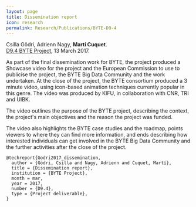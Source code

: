 ```yaml
---
layout: page
title: Dissemination report
icon: research
permalink: Research/Publications/BYTE-D9-4
---
```


Csilla Gödri, Adrienn Nagy, **Martí Cuquet**.  
[D9.4 BYTE Project](http://byte-project.eu/research), 13 March 2017.

As part of the final dissemination work for BYTE, the project produced a
Showcase video for the project and the European Commission to use to publicise
the project, the BYTE Big Data Community and the work undertaken. At the close
of the project, the BYTE consortium produced a 3 minute video, using
icon-based animation techniques currently popular in this genre. The video was
produced by KIFU, in collaboration with CNR, TRI and UIBK.

The video outlines the purpose of the BYTE project, describing the context,
the project's main objectives and the reason the project was funded.

The video also highlights the BYTE case studies and the roadmap, points
viewers to where they can find more information, and ends describing how
interested individuals can get involved in the BYTE Big Data Community and the
further activities after the close of the project.

~~~
@techreport{Godri2017_dissemination,
  author = {Gödri, Csilla and Nagy, Adrienn and Cuquet, Martí},
  title = {Dissemination report},
  institution = {BYTE Project},
  month = mar,
  year = 2017,
  number = {D9.4},
  type = {Project deliverable},
}
~~~
